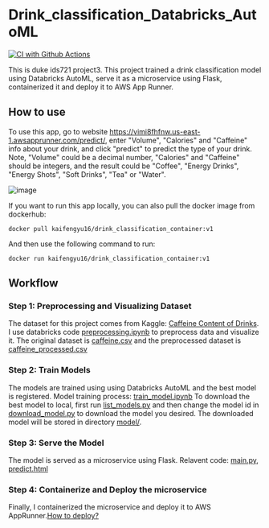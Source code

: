 # Drink_classification_Databricks_AutoML
[![CI with Github Actions](https://github.com/kaifeng-yu16/Cloud-based_Big_Data_Systems_Project/actions/workflows/main.yml/badge.svg)](https://github.com/kaifeng-yu16/Cloud-based_Big_Data_Systems_Project/actions/workflows/main.yml)

This is duke ids721 project3. This project trained a drink classification model using Databricks AutoML, serve it as a microservice using Flask, containerized it and deploy it to AWS App Runner.

## How to use
To use this app, go to website https://vimi8fhfnw.us-east-1.awsapprunner.com/predict/, enter "Volume", "Calories" and "Caffeine" info about your drink, and click "predict" to predict the type of your drink. Note, "Volume" could be a decimal number, "Calories" and "Caffeine" should be integers, and the result could be "Coffee", "Energy Drinks", "Energy Shots", "Soft Drinks", "Tea" or "Water".

![image](https://user-images.githubusercontent.com/90477174/160330039-5ee8b6bd-1558-42f3-8639-bb012e2f9727.png)

If you want to run this app locally, you can also pull the docker image from dockerhub:
```
docker pull kaifengyu16/drink_classification_container:v1
```
And then use the following command to run:
```
docker run kaifengyu16/drink_classification_container:v1
```

## Workflow
### Step 1: Preprocessing and Visualizing Dataset
The dataset for this project comes from Kaggle: [Caffeine Content of Drinks](https://www.kaggle.com/datasets/heitornunes/caffeine-content-of-drinks).
I use databricks code [preprocessing.ipynb](https://github.com/kaifeng-yu16/Cloud-based_Big_Data_Systems_Project/blob/main/preprocessing.ipynb) to preprocess data and visualize it.
The original dataset is [caffeine.csv](https://github.com/kaifeng-yu16/Cloud-based_Big_Data_Systems_Project/blob/main/caffeine.csv) and the preprocessed dataset is [caffeine_processed.csv](https://github.com/kaifeng-yu16/Cloud-based_Big_Data_Systems_Project/blob/main/caffeine_processed.csv)

### Step 2: Train Models
The models are trained using using Databricks AutoML and the best model is registered.
Model training process: [train_model.ipynb](https://github.com/kaifeng-yu16/Drink_classification_Databricks_AutoML/blob/main/train_model.ipynb)
To download the best model to local, first run [list_models.py](https://github.com/kaifeng-yu16/Cloud-based_Big_Data_Systems_Project/blob/main/list_models.py) and then change the model id in [download_model.py](https://github.com/kaifeng-yu16/Cloud-based_Big_Data_Systems_Project/blob/main/download_model.py) to download the model you desired. The downloaded model will be stored in directory [model/](https://github.com/kaifeng-yu16/Cloud-based_Big_Data_Systems_Project/tree/main/model).

### Step 3: Serve the Model
The model is served as a microservice using Flask. Relavent code: [main.py](https://github.com/kaifeng-yu16/Cloud-based_Big_Data_Systems_Project/blob/main/main.py), [predict.html](https://github.com/kaifeng-yu16/Cloud-based_Big_Data_Systems_Project/tree/main/templates)

### Step 4: Containerize and Deploy the microservice
Finally, I containerized the microservice and deploy it to AWS AppRunner.[How to deploy?](https://github.com/kaifeng-yu16/Containerized_microservice_deploy_AWS#aws-app-runner-deploy)
